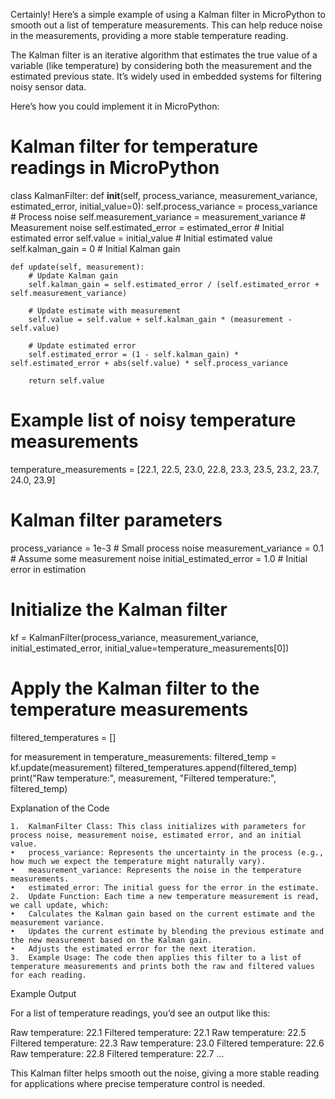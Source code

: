 Certainly! Here’s a simple example of using a Kalman filter in MicroPython to smooth out a list of temperature measurements. This can help reduce noise in the measurements, providing a more stable temperature reading.

The Kalman filter is an iterative algorithm that estimates the true value of a variable (like temperature) by considering both the measurement and the estimated previous state. It’s widely used in embedded systems for filtering noisy sensor data.

Here’s how you could implement it in MicroPython:

# Kalman filter for temperature readings in MicroPython

class KalmanFilter:
    def __init__(self, process_variance, measurement_variance, estimated_error, initial_value=0):
        self.process_variance = process_variance  # Process noise
        self.measurement_variance = measurement_variance  # Measurement noise
        self.estimated_error = estimated_error  # Initial estimated error
        self.value = initial_value  # Initial estimated value
        self.kalman_gain = 0  # Initial Kalman gain

    def update(self, measurement):
        # Update Kalman gain
        self.kalman_gain = self.estimated_error / (self.estimated_error + self.measurement_variance)
        
        # Update estimate with measurement
        self.value = self.value + self.kalman_gain * (measurement - self.value)
        
        # Update estimated error
        self.estimated_error = (1 - self.kalman_gain) * self.estimated_error + abs(self.value) * self.process_variance

        return self.value

# Example list of noisy temperature measurements
temperature_measurements = [22.1, 22.5, 23.0, 22.8, 23.3, 23.5, 23.2, 23.7, 24.0, 23.9]

# Kalman filter parameters
process_variance = 1e-3  # Small process noise
measurement_variance = 0.1  # Assume some measurement noise
initial_estimated_error = 1.0  # Initial error in estimation

# Initialize the Kalman filter
kf = KalmanFilter(process_variance, measurement_variance, initial_estimated_error, initial_value=temperature_measurements[0])

# Apply the Kalman filter to the temperature measurements
filtered_temperatures = []

for measurement in temperature_measurements:
    filtered_temp = kf.update(measurement)
    filtered_temperatures.append(filtered_temp)
    print("Raw temperature:", measurement, "Filtered temperature:", filtered_temp)

Explanation of the Code

	1.	KalmanFilter Class: This class initializes with parameters for process noise, measurement noise, estimated error, and an initial value.
	•	process_variance: Represents the uncertainty in the process (e.g., how much we expect the temperature might naturally vary).
	•	measurement_variance: Represents the noise in the temperature measurements.
	•	estimated_error: The initial guess for the error in the estimate.
	2.	Update Function: Each time a new temperature measurement is read, we call update, which:
	•	Calculates the Kalman gain based on the current estimate and the measurement variance.
	•	Updates the current estimate by blending the previous estimate and the new measurement based on the Kalman gain.
	•	Adjusts the estimated error for the next iteration.
	3.	Example Usage: The code then applies this filter to a list of temperature measurements and prints both the raw and filtered values for each reading.

Example Output

For a list of temperature readings, you’d see an output like this:

Raw temperature: 22.1 Filtered temperature: 22.1
Raw temperature: 22.5 Filtered temperature: 22.3
Raw temperature: 23.0 Filtered temperature: 22.6
Raw temperature: 22.8 Filtered temperature: 22.7
...

This Kalman filter helps smooth out the noise, giving a more stable reading for applications where precise temperature control is needed.
